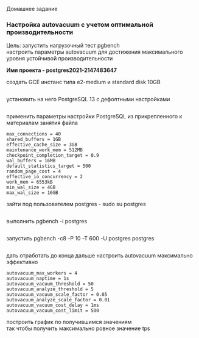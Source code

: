 Домашнее задание
### Настройка autovacuum с учетом оптимальной производительности

Цель:
запустить нагрузочный тест pgbench  
настроить параметры autovacuum для достижения максимального уровня устойчивой производительности

<b>Имя проекта - postgres2021-2147483647</b>

создать GCE инстанс типа e2-medium и standard disk 10GB
```console
```
установить на него PostgreSQL 13 с дефолтными настройками
```console
```
применить параметры настройки PostgreSQL из прикрепленного к материалам занятия файла
```console
max_connections = 40
shared_buffers = 1GB
effective_cache_size = 3GB
maintenance_work_mem = 512MB
checkpoint_completion_target = 0.9
wal_buffers = 16MB
default_statistics_target = 500
random_page_cost = 4
effective_io_concurrency = 2
work_mem = 6553kB
min_wal_size = 4GB
max_wal_size = 16GB
```
зайти под пользователем postgres - sudo su postgres
```console
```
выполнить pgbench -i postgres
```console
```
запустить pgbench -c8 -P 10 -T 600 -U postgres postgres
```console
```
дать отработать до конца
дальше настроить autovacuum максимально эффективно
```console
autovacuum_max_workers = 4
autovacuum_naptime = 1s
autovacuum_vacuum_threshold = 50
autovacuum_analyze_threshold = 5
autovacuum_vacuum_scale_factor = 0.05
autovacuum_analyze_scale_factor = 0.01
autovacuum_vacuum_cost_delay = 1ms
autovacuum_vacuum_cost_limit = 500
```
построить график по получившимся значениям  
так чтобы получить максимально ровное значение tps

